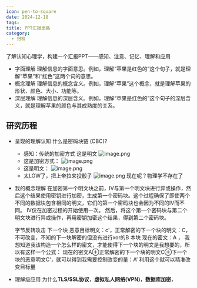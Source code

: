 ```yaml
---
icon: pen-to-square
date: 2024-12-18
tags: 
title: PPT汇报思路
category:
  - 归档
---
```


了解认知心理学，构建一个汇报PPT——感知、注意、记忆、理解和应用
- 字面理解
	理解信息的字面意思。例如，理解“苹果是红色的”这个句子，就是理解“苹果”和“红色”这两个词的意思。
- 概念理解
	理解信息的概念含义。例如，理解“苹果”这个概念，就是理解苹果的形状、颜色、大小、功能等。
- 深层理解
	理解信息的深层含义。例如，理解“苹果是红色的”这个句子的深层含义，就是理解苹果的颜色与其成熟度的关系。
## 研究历程
- 呈现的理解认知
	什么是密码块链 (CBC)?
	- 感知：传统的加密方式
	  这是明文
	  ![image.png](https://cdn.jsdelivr.net/gh/fakeppa/blog-img/20241216201124.png)
	- 这是加密方式：
	  ![image.png](https://cdn.jsdelivr.net/gh/fakeppa/blog-img/20241216202920.png)
	- 这是明文：
	  ![image.png](https://cdn.jsdelivr.net/gh/fakeppa/blog-img/20241216203132.png)
	- 太LOW了，把上帝拉来投骰子
	  ![image.png](https://cdn.jsdelivr.net/gh/fakeppa/blog-img/20241216203607.png)
	  现在呢？物理学不存在了
	  
	  



- 我的概念理解
  在加密第一个明文块之前，IV与第一个明文块进行异或操作，然后这个结果使用密钥进行加密，生成第一个密码块。这个过程确保了即使两个不同的数据块包含相同的明文，它们的第一个密码块也会因为不同的IV而不同。
  IV仅在加密过程的开始使用一次。
  然后，将这个第一个密码块与第二个明文块进行异或操作，再用密钥加密这个结果，得到第二个密码块。
  
  字节反转攻击
  下一个块
  恶意目标明文：c'，正常解密的下一个块的明文：C，不可改变，不知的下一块解密的但没有进行xor的B
  本块
  现在的密文：A   ，
  我想知道我该构造一个怎么样的密文，才能使得下一个块的明文是我想要的，所以有这样一个公式：
  现在的密文A⊕正常解密的下一个块的明文C⊕下一个块的恶意明文C‘，就可以得到我需要控制改变的量：A’
  利用这个就可以精准改变目标量
  

  
- 理解级应用
  为什么**TLS/SSL协议**，**虚拟私人网络(VPN)**，**数据库加密**，